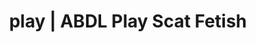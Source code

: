 ---
categories:
- Gender-Fluid
- Slow Burn
- Inclusive Desire
- Spiritual Kink
- Gothic Erotica
image: /assets/images/1747714156666.jpg
layout: post
schema:
  description: Premium adult content featuring Scat Fetish, ABDL Play. High-quality
    visuals with erotic themes.
  keywords:
  - ABDL Play
  - Lingerie Art
  - Fantasy Kink
  - Body Positivity
  - ASMR Erotica
  - Scat Fetish
  name: 1747714156666 | Scat Fetish ABDL Play
  type: VisualArtwork
seo:
  description: Featured content with artistic Scat Fetish, ABDL Play. HD images available.
  keywords: Scat Fetish, ABDL Play
  og_image: /assets/images/1747714156666.jpg
  schema_type: VisualArtwork
tags:
- '#play'
- Scat Fetish
- ABDL Play
title: play | ABDL Play Scat Fetish
---